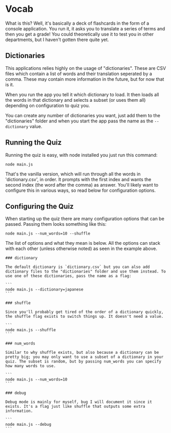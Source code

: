 # Vocab

What is this? Well, it's basically a deck of flashcards in the form of a console application. You run it, it asks you to translate a series of terms and then you get a grade! You could theoretically use it to test you in other departments, but I haven't gotten there quite yet.

## Dictionaries

This applications relies highly on the usage of "dictionaries". These are CSV files which contain a list of words and their translation seperated by a comma. These may contain more information in the future, but for now that is it.

When you run the app you tell it which dictionary to load. It then loads all the words in that dictionary and selects a subset (or uses them all) depending on configuration to quiz you. 

You can create any number of dictionaries you want, just add them to the "dictionaries" folder and when you start the app pass the name as the `--dictionary` value. 

## Running the Quiz

Running the quiz is easy, with node installed you just run this command:

```
node main.js
```

That's the vanilla version, which will run through all the words in 'dictionary.csv', in order. It prompts with the first index and wants the second index (the word after the comma) as answer. You'll likely want to configure this in various ways, so read below for configuration options.

## Configuring the Quiz

When starting up the quiz there are many configuration options that can be passed. Passing them looks something like this:

```
node main.js --num_words=10 --shuffle
```

The list of options and what they mean is below. All the options can stack with each other (unless otherwise noted) as seen in the example above.

    ### dictionary

    The default dictionary is `dictionary.csv` but you can also add dictionary files to the "dictionaries" folder and use them instead. To use one of these dictionaries, pass the name as a flag:

    ```
    node main.js --dictionary=japanese
    ```

    ### shuffle

    Since you'll probably get tired of the order of a dictionary quickly, the shuffle flag exists to switch things up. It doesn't need a value.

    ```
    node main.js --shuffle
    ```

    ### num_words

    Similar to why shuffle exists, but also because a dictionary can be pretty big; you may only want to use a subset of a dictionary in your quiz. The subset is random, but by passing num_words you can specify how many words to use. 

    ```
    node main.js --num_words=10
    ```

    ### debug

    Debug mode is mainly for myself, bug I will document it since it exists. It's a flag just like shuffle that outputs some extra information.

    ```
    node main.js --debug
    ```






